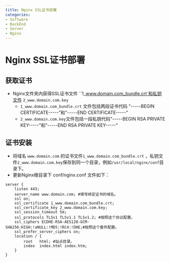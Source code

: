 ```yaml
---
title: Nginx SSL证书部署
categories:
- Software
- BackEnd
- Server
- Nginx
---
```

# Nginx SSL证书部署

## 获取证书

- Nginx文件夹内获得SSL证书文件 ``1_www.domain.com_bundle.crt`和私钥文件 `2_www.domain.com.key`
    - `1_www.domain.com_bundle.crt` 文件包括两段证书代码 "-----BEGIN CERTIFICATE-----”和"-----END CERTIFICATE-----”
    - `2_www.domain.com.key`文件包括一段私钥代码"-----BEGIN RSA PRIVATE KEY-----”和"-----END RSA PRIVATE KEY-----”

## 证书安装

- 将域名 `www.domain.com` 的证书文件`1_www.domain.com_bundle.crt` ，私钥文件`2_www.domain.com.key`保存到同一个目录，例如`/usr/local/nginx/conf`目录下。
- 更新Nginx根目录下 conf/nginx.conf 文件如下：

```nginx
server {
    listen 443;
    server_name www.domain.com; #填写绑定证书的域名。
    ssl on;
    ssl_certificate 1_www.domain.com_bundle.crt;
    ssl_certificate_key 2_www.domain.com.key;
    ssl_session_timeout 5m;
    ssl_protocols TLSv1 TLSv1.1 TLSv1.2; #按照这个协议配置。
    ssl_ciphers ECDHE-RSA-AES128-GCM-SHA256:HIGH:!aNULL:!MD5:!RC4:!DHE;#按照这个套件配置。
    ssl_prefer_server_ciphers on;
    location / {
        root   html; #站点目录。
        index  index.html index.htm;
    }
}
```
